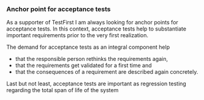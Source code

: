 ### Anchor point for acceptance tests
As a supporter of TestFirst I am always looking for anchor points for acceptance tests. In this context, acceptance tests help to substantiate important requirements prior to the very first realization. 

The demand for acceptance tests as an integral component help 

* that the responsible person rethinks the requirements again,
* that the requirements get validated for a first time and
* that the consequences of a requirement are described again concretely.

Last but not least, acceptance tests are important as regression testing regarding the total span of life of the system